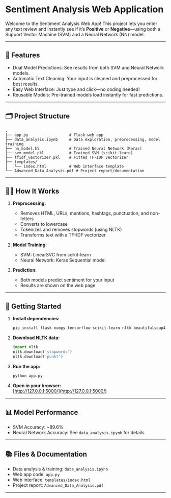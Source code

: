 # Sentiment Analysis Web Application

Welcome to the Sentiment Analysis Web App! This project lets you enter any text review and instantly see if it’s **Positive** or **Negative**—using both a Support Vector Machine (SVM) and a Neural Network (NN) model.

---

## 🚀 Features

- Dual Model Predictions: See results from both SVM and Neural Network models.
- Automatic Text Cleaning: Your input is cleaned and preprocessed for best results.
- Easy Web Interface: Just type and click—no coding needed!
- Reusable Models: Pre-trained models load instantly for fast predictions.

---

## 🗂️ Project Structure

```
.
├── app.py                  # Flask web app
├── data_analysis.ipynb     # Data exploration, preprocessing, model training
├── nn_model.h5             # Trained Neural Network (Keras)
├── svm_model.pkl           # Trained SVM (scikit-learn)
├── tfidf_vectorizer.pkl    # Fitted TF-IDF vectorizer
├── templates/
│   └── index.html          # Web interface template
└── Advanced_Data_Analysis.pdf # Project report/documentation
```

---

## 🧑‍💻 How It Works

1. **Preprocessing:**  
   - Removes HTML, URLs, mentions, hashtags, punctuation, and non-letters  
   - Converts to lowercase  
   - Tokenizes and removes stopwords (using NLTK)  
   - Transforms text with a TF-IDF vectorizer

2. **Model Training:**  
   - SVM: LinearSVC from scikit-learn  
   - Neural Network: Keras Sequential model

3. **Prediction:**  
   - Both models predict sentiment for your input  
   - Results are shown on the web page

---

## 🏁 Getting Started

1. **Install dependencies:**
   ```sh
   pip install flask numpy tensorflow scikit-learn nltk beautifulsoup4
   ```

2. **Download NLTK data:**
   ```python
   import nltk
   nltk.download('stopwords')
   nltk.download('punkt')
   ```

3. **Run the app:**
   ```sh
   python app.py
   ```

4. **Open in your browser:**  
   [http://127.0.0.1:5000/](http://127.0.0.1:5000/)

---

## 📊 Model Performance

- SVM Accuracy: ~89.6%
- Neural Network Accuracy: See `data_analysis.ipynb` for details

---

## 📚 Files & Documentation

- Data analysis & training: `data_analysis.ipynb`
- Web app code: `app.py`
- Web interface: `templates/index.html`
- Project report: `Advanced_Data_Analysis.pdf`

---
